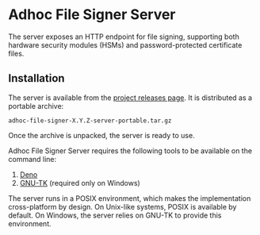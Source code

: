# Adhoc File Signer Server

The server exposes an HTTP endpoint for file signing, supporting both hardware security modules (HSMs) and password-protected certificate files.

## Installation

The server is available from the
[project releases page](https://github.com/gapotchenko/adhoc-file-signer/releases).
It is distributed as a portable archive:

```
adhoc-file-signer-X.Y.Z-server-portable.tar.gz
```

Once the archive is unpacked, the server is ready to use.

Adhoc File Signer Server requires the following tools to be available on the command line:

1. [Deno](https://deno.com/)
2. [GNU-TK](https://github.com/gapotchenko/gnu-tk) (required only on Windows)

The server runs in a POSIX environment, which makes the implementation cross-platform by design.
On Unix-like systems, POSIX is available by default.
On Windows, the server relies on GNU-TK to provide this environment.
